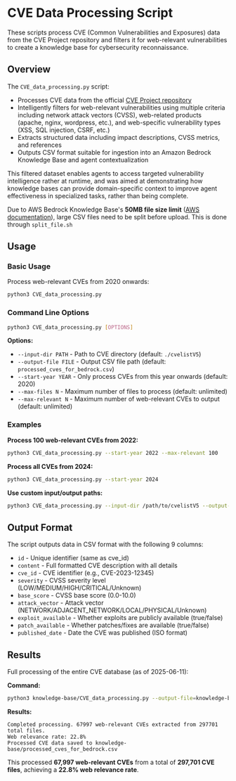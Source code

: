 # CVE Data Processing Script

These scripts process CVE (Common Vulnerabilities and Exposures) data from the CVE Project repository and filters it for web-relevant vulnerabilities to create a knowledge base for cybersecurity reconnaissance.

## Overview

The `CVE_data_processing.py` script:

- Processes CVE data from the official [CVE Project repository](https://github.com/CVEProject/cvelistV5.git)
- Intelligently filters for web-relevant vulnerabilities using multiple criteria including network attack vectors (CVSS), web-related products (apache, nginx, wordpress, etc.), and web-specific vulnerability types (XSS, SQL injection, CSRF, etc.)
- Extracts structured data including impact descriptions, CVSS metrics, and references
- Outputs CSV format suitable for ingestion into an Amazon Bedrock Knowledge Base and agent contextualization

This filtered dataset enables agents to access targeted vulnerability intelligence rather at runtime, and was aimed at demonstrating how knowledge bases can provide domain-specific context to improve agent effectiveness in specialized tasks, rather than being complete.

Due to AWS Bedrock Knowledge Base's **50MB file size limit** ([AWS documentation](https://docs.aws.amazon.com/bedrock/latest/userguide/knowledge-base-ds.html)), large CSV files need to be split before upload. This is done through `split_file.sh`

## Usage

### Basic Usage

Process web-relevant CVEs from 2020 onwards:

```bash
python3 CVE_data_processing.py
```

### Command Line Options

```bash
python3 CVE_data_processing.py [OPTIONS]
```

**Options:**

- `--input-dir PATH` - Path to CVE directory (default: `./cvelistV5`)
- `--output-file FILE` - Output CSV file path (default: `processed_cves_for_bedrock.csv`)
- `--start-year YEAR` - Only process CVEs from this year onwards (default: 2020)
- `--max-files N` - Maximum number of files to process (default: unlimited)
- `--max-relevant N` - Maximum number of web-relevant CVEs to output (default: unlimited)

### Examples

**Process 100 web-relevant CVEs from 2022:**

```bash
python3 CVE_data_processing.py --start-year 2022 --max-relevant 100
```

**Process all CVEs from 2024:**

```bash
python3 CVE_data_processing.py --start-year 2024
```

**Use custom input/output paths:**

```bash
python3 CVE_data_processing.py --input-dir /path/to/cvelistV5 --output-file my_cves.csv
```

## Output Format

The script outputs data in CSV format with the following 9 columns:

- `id` - Unique identifier (same as cve_id)
- `content` - Full formatted CVE description with all details
- `cve_id` - CVE identifier (e.g., CVE-2023-12345)
- `severity` - CVSS severity level (LOW/MEDIUM/HIGH/CRITICAL/Unknown)
- `base_score` - CVSS base score (0.0-10.0)
- `attack_vector` - Attack vector (NETWORK/ADJACENT_NETWORK/LOCAL/PHYSICAL/Unknown)
- `exploit_available` - Whether exploits are publicly available (true/false)
- `patch_available` - Whether patches/fixes are available (true/false)
- `published_date` - Date the CVE was published (ISO format)


## Results

Full processing of the entire CVE database (as of 2025-06-11):

**Command:**

```bash
python3 knowledge-base/CVE_data_processing.py --output-file=knowledge-base/processed_cves_for_bedrock.csv --start-year 1999
```

**Results:**

```
Completed processing. 67997 web-relevant CVEs extracted from 297701 total files.
Web relevance rate: 22.8%
Processed CVE data saved to knowledge-base/processed_cves_for_bedrock.csv
```

This processed **67,997 web-relevant CVEs** from a total of **297,701 CVE files**, achieving a **22.8% web relevance rate**.